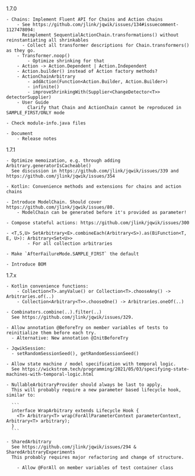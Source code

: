 
1.7.0

    - Chains: Implement Fluent API for Chains and Action chains
        - See https://github.com/jlink/jqwik/issues/134#issuecomment-1127478094:
          Reimplement SequentialActionChain.transformations() without reinstantiating all shrinkables
          - Collect all transformer descriptions for Chain.transformers() as they go.
        - Transformer.noop()
            - Optimize shrinking for that
        - Action -> Action.Dependent | Action.Independent
        - Action.builder() instead of Action factory methods?
        - ActionChainArbitrary
            - addAction(Function<Action.Builder, Action.Builder>)
            - infinite()
            - improveShrinkingWith(Supplier<ChangeDetector<T>> detectorSupplier)
        - User Guide
            Clarify that Chain and ActionChain cannot be reproduced in SAMPLE_FIRST/ONLY mode 

    - Check module-info.java files

    - Document
        - Release notes

1.7.1

    - Optimize memoization, e.g. through adding Arbitrary.generatorIsCacheable()
      See discussion in https://github.com/jlink/jqwik/issues/339 and https://github.com/jlink/jqwik/issues/354

    - Kotlin: Convenience methods and extensions for chains and action chains

    - Introduce ModelChain. Should cover https://github.com/jlink/jqwik/issues/80.
        - ModelChain can be generated before it's provided as parameter!

    - Compose stateful actions: https://github.com/jlink/jqwik/issues/300

    - <T,S,U> SetArbitrary<E>.combineEach(Arbitrary<S>).as(BiFunction<T, E, U>): Arbitrary<Set<U>>
            - For all collection arbitraries

    - Make `AfterFailureMode.SAMPLE_FIRST` the default

    - Introduce BOM

1.7.x

    - Kotlin convenience functions:
        - Collection<T>.anyValue() or Collection<T>.chooseAny() -> Arbitraries.of(..)
        - Collection<Arbitrary<T>>.chooseOne() -> Arbitraries.oneOf(..)

    - Combinators.combine(..).filter(..)
      See https://github.com/jlink/jqwik/issues/329.

    - Allow annotation @BeforeTry on member variables of tests to reinitialize them before each try.
      - Alternative: New annotation @InitBeforeTry

    - JqwikSession:
      - setRandomSessionSeed(), getRandomSessionSeed()

    - Allow state machine / model specification with temporal logic.
      See https://wickstrom.tech/programming/2021/05/03/specifying-state-machines-with-temporal-logic.html

    - NullableArbitraryProvider should always be last to apply.
      This will probably require a new parameter based lifecycle hook, similar to:

      ```
      interface WrapArbitrary extends Lifecycle Hook {
        <T> Arbitrary<T> wrap(ForAllParameterContext parameterContext, Arbitrary<T> arbitrary);
      }
      ```

    - SharedArbitrary
      See https://github.com/jlink/jqwik/issues/294 & SharedArbitraryExperiments
      This probably requires major refactoring and change of structure.

        - Allow @ForAll on member variables of test container class

